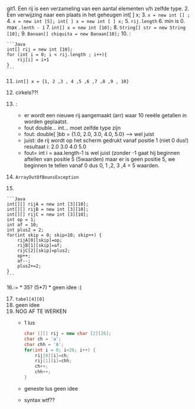 git1. Een rij is een verzameling van een aantal elementen v/h zelfde type.
2. Een verwijzing naar een plaats in het geheugen int[ ] x;
3. `x = new int [] ;`
4. `x = new int [5]; int[ ] x = new int [ ] x;`
5. `rij.length`
6. min is 0. max `.lenth - 1`
7. `int[] x = new int [10];`
8. `String[] str = new String [10];`
9. `Banaan[] chiquita = new Banaan[10];`
10. :
	
	```Java
	int[] rij = new int [10];
	for (int i = 0; i < rij.length ; i++){
		rij[i] = i+1
	}
	```

11. `int[] x = {1, 2 ,3 , 4 ,5 ,6 ,7 ,8 ,9 , 10}`
12. cirkels??!
13. :
	* er wordt een nieuwe rij aangemaakt (arr) waar 10 reeële getallen in worden geplaatst.
	* fout double… int… moet zelfde type zijn
	* fout: double[ ]bb = {1.0, 2.0, 3.0, 4.0, 5.0} —> wel juist
	* juist: de rij wordt op het scherm gedrukt vanaf positie 1 (niet 0 dus!) resultaat i: 2.0 3.0 4.0 5.0
	* fout= int i = aaa.length-1 is wel juist (zonder -1 gaat hij beginnen aftellen van positie 5 (5waarden) maar er is geen positie 5, we beginnen te tellen vanaf 0 dus 0, 1 ,2, 3 ,4 = 5 waarden. 

14.	`ArrayOutOfBounsException`  
15.	
	
	```Java
	int[][] rijA = new int [3][10];
	int[][] rijB = new int [3][10];
	int[][] rijC = new int [3][10];
	int op = 1;
	int af = 10;
	int plus2 = 2;
	for(int skip = 0; skip<10; skip++) {
		rijA[0][skip]=op;
		rijB[1][skip]=af;
		rijC[2][skip]=plus2;
		op++;
		af--;
		plus2+=2;
	}
	```

16.:=
	* 35? (5*7)
	* geen idee :(

17.	`tabel[4][0]`
18. geen idee
19. NOG AF TE WERKEN
	* 1 lus

		```Java
		char [][] rij = new char [2][26];
		char ch = 'a';
		char chh = 'A';
		for(int i = 0; i<26; i++) {
			rij[0][i]=ch;
			rij[1][i]=chh;
			ch++;
			chh++;
		}
		```

	* geneste lus geen idee
	* syntax wtf??